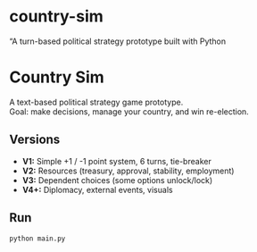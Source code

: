 # country-sim
“A turn-based political strategy prototype built with Python
# Country Sim

A text-based political strategy game prototype.  
Goal: make decisions, manage your country, and win re-election.

## Versions
- **V1:** Simple +1 / -1 point system, 6 turns, tie-breaker
- **V2:** Resources (treasury, approval, stability, employment)
- **V3:** Dependent choices (some options unlock/lock)
- **V4+:** Diplomacy, external events, visuals

## Run
```bash
python main.py
